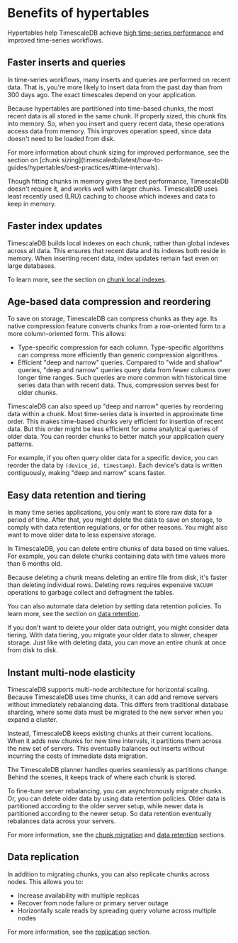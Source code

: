 # Benefits of hypertables
Hypertables help TimescaleDB achieve
[high time-series performance][performance-benchmark] and improved time-series
workflows.

## Faster inserts and queries
In time-series workflows, many inserts and queries are performed on recent data.
That is, you're more likely to insert data from the past day than from 300 days
ago. The exact timescales depend on your application.

Because hypertables are partitioned into time-based chunks, the most recent data
is all stored in the same chunk. If properly sized, this chunk fits into memory.
So, when you insert and query recent data, these operations access data from
memory. This improves operation speed, since data doesn't need to be loaded from
disk.

<highlight type="note">
For more information about chunk sizing for improved performance, see the
section on
[chunk sizing](timescaledb/latest/how-to-guides/hypertables/best-practices/#time-intervals).
</highlight>

Though fitting chunks in memory gives the best performance, TimescaleDB doesn't
require it, and works well with larger chunks. TimescaleDB uses least recently
used (LRU) caching to choose which indexes and data to keep in memory.

## Faster index updates
TimescaleDB builds local indexes on each chunk, rather than global indexes
across all data. This ensures that recent data and its indexes both reside in
memory. When inserting recent data, index updates remain fast even on large
databases.

To learn more, see the section on [chunk local indexes][local-indexes].

## Age-based data compression and reordering
To save on storage, TimescaleDB can compress chunks as they age. Its native
compression feature converts chunks from a row-oriented form to a more
column-oriented form. This allows:
*   Type-specific compression for each column. Type-specific algorithms can
    compress more efficiently than generic compression algorithms.
*   Efficient "deep and narrow" queries. Compared to "wide and shallow" queries,
    "deep and narrow" queries query data from fewer columns over longer time
    ranges. Such queries are more common with historical time series data than
    with recent data. Thus, compression serves best for older chunks.

TimescaleDB can also speed up "deep and narrow" queries by reordering data
within a chunk. Most time-series data is inserted in approximate time order.
This makes time-based chunks very efficient for insertion of recent data. But
this order might be less efficient for some analytical queries of older data.
You can reorder chunks to better match your application query patterns.

For example, if you often query older data for a specific device, you can
reorder the data by `(device_id, timestamp)`. Each device's data is written
contiguously, making "deep and narrow" scans faster.

## Easy data retention and tiering
In many time series applications, you only want to store raw data for a period
of time. After that, you might delete the data to save on storage, to comply
with data retention regulations, or for other reasons. You might also want to
move older data to less expensive storage.

In TimescaleDB, you can delete entire chunks of data based on time values. For
example, you can delete chunks containing data with time values more than 6
months old.

Because deleting a chunk means deleting an entire file from disk, it's faster
than deleting individual rows. Deleting rows requires expensive `VACUUM`
operations to garbage collect and defragment the tables.

You can also automate data deletion by setting data retention policies. To learn
more, see the section on [data retention][data-retention].

If you don't want to delete your older data outright, you might consider data
tiering. With data tiering, you migrate your older data to slower, cheaper
storage. Just like with deleting data, you can move an entire chunk at once from
disk to disk.

## Instant multi-node elasticity
TimescaleDB supports multi-node architecture for horizontal scaling. Because
TimescaleDB uses time chunks, it can add and remove servers without immediately
rebalancing data. This differs from traditional database sharding, where some
data must be migrated to the new server when you expand a cluster.

Instead, TimescaleDB keeps existing chunks at their current locations. When it
adds new chunks for new time intervals, it partitions them across the new set of
servers. This eventually balances out inserts without incurring the costs of
immediate data migration.

The TimescaleDB planner handles queries seamlessly as partitions change. Behind
the scenes, it keeps track of where each chunk is stored.

To fine-tune server rebalancing, you can asynchronously migrate chunks. Or, you
can delete older data by using data retention policies. Older data is
partitioned according to the older server setup, while newer data is partitioned
according to the newer setup. So data retention eventually rebalances data
across your servers.

For more information, see the [chunk migration][chunk-migration] and
[data retention][data-retention] sections.

## Data replication
In addition to migrating chunks, you can also replicate chunks across nodes.
This allows you to:
*   Increase availability with multiple replicas
*   Recover from node failure or primary server outage
*   Horizontally scale reads by spreading query volume across multiple nodes

For more information, see the [replication][replication] section.

[chunk-migration]: /api/:currentVersion:/distributed-hypertables/move_chunk_experimental/
[data-retention]: /timescaledb/:currentVersion:/how-to-guides/data-retention/
[local-indexes]: /timescaledb/:currentVersion:/overview/core-concepts/hypertables-and-chunks/chunk-architecture/#chunk-local-indexes
[performance-benchmark]: https://www.timescale.com/blog/timescaledb-vs-6a696248104e/
[replication]: /timescaledb/:currentVersion:/how-to-guides/replication-and-ha/
